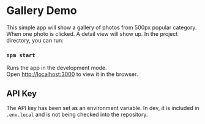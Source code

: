 # Gallery Demo

This simple app will show a gallery of photos from 500px popular category. When one photo is clicked. A detail view will show up. In the project directory, you can run:

### `npm start`

Runs the app in the development mode.<br>
Open [http://localhost:3000](http://localhost:3000) to view it in the browser.

## API Key

The API key has been set as an environment variable. In dev, it is included in `.env.local` and is not being checked into the repository.
